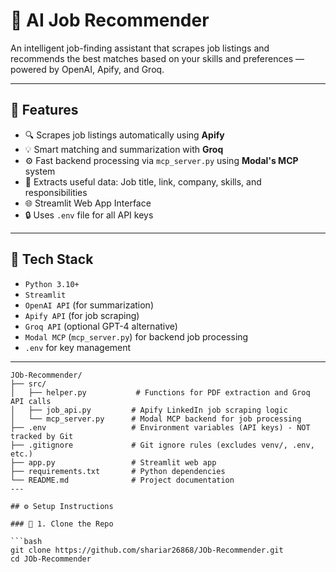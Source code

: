 # 💼 AI Job Recommender

An intelligent job-finding assistant that scrapes job listings and recommends the best matches based on your skills and preferences — powered by OpenAI, Apify, and Groq.

---

## 🚀 Features

- 🔍 Scrapes job listings automatically using **Apify**
- 💡 Smart matching and summarization with **Groq**
- ⚙️ Fast backend processing via `mcp_server.py` using **Modal's MCP** system
- 📄 Extracts useful data: Job title, link, company, skills, and responsibilities
- 🌐 Streamlit Web App Interface
- 🔒 Uses `.env` file for all API keys

---

## 🧰 Tech Stack

- `Python 3.10+`
- `Streamlit`
- `OpenAI API` (for summarization)
- `Apify API` (for job scraping)
- `Groq API` (optional GPT-4 alternative)
- `Modal MCP` (`mcp_server.py`) for backend job processing
- `.env` for key management

---
```text
JOb-Recommender/
├── src/
│   ├── helper.py           # Functions for PDF extraction and Groq API calls
│   ├── job_api.py         # Apify LinkedIn job scraping logic
│   └── mcp_server.py      # Modal MCP backend for job processing
├── .env                   # Environment variables (API keys) - NOT tracked by Git
├── .gitignore             # Git ignore rules (excludes venv/, .env, etc.)
├── app.py                 # Streamlit web app
├── requirements.txt       # Python dependencies
└── README.md              # Project documentation
---

## ⚙️ Setup Instructions

### 🔑 1. Clone the Repo

```bash
git clone https://github.com/shariar26868/JOb-Recommender.git
cd JOb-Recommender
